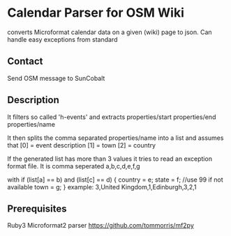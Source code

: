# Calendar Parser for OSM Wiki
converts Microformat calendar data on a given (wiki) page to json. Can handle easy exceptions from standard 

## Contact
Send OSM message to SunCobalt

## Description
It filters so called 'h-events' and extracts 
  properties/start
  properties/end
  properties/name

It then splits the comma separated properties/name into a list and assumes that
[0] = event description
[1] = town
[2] = country

If the generated list has more than 3 values it tries to read an exception format file. It is comma seperated
a,b,c,d,e,f,g

with
if (list[a] == b) and (list[c] == d) {
	country = e;
        state = f; //use 99 if not available
	town = g;
}
example:
3,United Kingdom,1,Edinburgh,3,2,1

## Prerequisites
Ruby3
Microformat2 parser https://github.com/tommorris/mf2py
